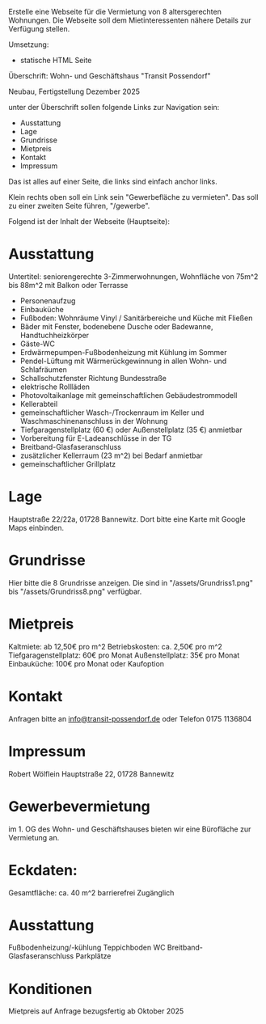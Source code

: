 Erstelle eine Webseite für die Vermietung von 8 altersgerechten Wohnungen. 
Die Webseite soll dem Mietinteressenten nähere Details zur Verfügung stellen.

Umsetzung:
- statische HTML Seite

Überschrift: Wohn- und Geschäftshaus "Transit Possendorf"

Neubau, Fertigstellung Dezember 2025

unter der Überschrift sollen folgende Links zur Navigation sein:
- Ausstattung
- Lage
- Grundrisse
- Mietpreis
- Kontakt
- Impressum

Das ist alles auf einer Seite, die links sind einfach anchor links.

Klein rechts oben soll ein Link sein "Gewerbefläche zu vermieten". Das soll zu einer zweiten Seite führen, "/gewerbe".


Folgend ist der Inhalt der Webseite (Hauptseite):

# Ausstattung
Untertitel: seniorengerechte 3-Zimmerwohnungen, Wohnfläche von 75m^2 bis 88m^2 mit Balkon oder Terrasse

- Personenaufzug
- Einbauküche
- Fußboden: Wohnräume Vinyl / Sanitärbereiche und Küche mit Fließen
- Bäder mit Fenster, bodenebene Dusche oder Badewanne, Handtuchheizkörper
- Gäste-WC
- Erdwärmepumpen-Fußbodenheizung mit Kühlung im Sommer
- Pendel-Lüftung mit Wärmerückgewinnung in allen Wohn- und Schlafräumen
- Schallschutzfenster Richtung Bundesstraße
- elektrische Rollläden
- Photovoltaikanlage mit gemeinschaftlichen Gebäudestrommodell
- Kellerabteil
- gemeinschaftlicher Wasch-/Trockenraum im Keller und Waschmaschinenanschluss in der Wohnung
- Tiefgaragenstellplatz (60 €) oder Außenstellplatz (35 €) anmietbar
- Vorbereitung für E-Ladeanschlüsse in der TG
- Breitband-Glasfaseranschluss
- zusätzlicher Kellerraum (23 m^2) bei Bedarf anmietbar
- gemeinschaftlicher Grillplatz

# Lage
Hauptstraße 22/22a, 01728 Bannewitz. Dort bitte eine Karte mit Google Maps einbinden.

# Grundrisse
Hier bitte die 8 Grundrisse anzeigen. Die sind in "/assets/Grundriss1.png" bis "/assets/Grundriss8.png" verfügbar.

# Mietpreis
Kaltmiete: ab 12,50€ pro m^2
Betriebskosten: ca. 2,50€ pro m^2
Tiefgaragenstellplatz: 60€ pro Monat
Außenstellplatz: 35€ pro Monat
Einbauküche: 100€ pro Monat oder Kaufoption

# Kontakt
Anfragen bitte an info@transit-possendorf.de oder Telefon 0175 1136804

# Impressum
Robert Wölflein
Hauptstraße 22, 01728 Bannewitz


Gewerbevermietung
====
im 1. OG des Wohn- und Geschäftshauses bieten wir eine Bürofläche zur Vermietung an.

# Eckdaten:
Gesamtfläche: ca. 40 m^2
barrierefrei Zugänglich

# Ausstattung
Fußbodenheizung/-kühlung
Teppichboden
WC
Breitband-Glasfaseranschluss
Parkplätze

# Konditionen
Mietpreis auf Anfrage
bezugsfertig ab Oktober 2025